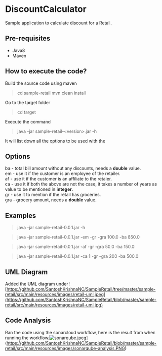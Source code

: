 # DiscountCalculator
Sample application to calculate discount for a Retail.

## Pre-requisites
- Java8
- Maven

## How to execute the code?
Build the source code using maven
> cd sample-retail
> mvn clean install

Go to the target folder
> cd target

Execute the command
> java -jar sample-retail-\<version\>.jar -h
 
It will list down all the options to be used with the 

## Options
ba - total bill amount without any discounts, needs a **double** value.  
em - use it if the customer is an employee of the retailer.  
af - use it if the customer is an affiliate to the retaier.  
ca - use it if both the above are not the case, it takes a number of years as value to be mentioned in **integer**.  
gr - use it to mention if the retail has groceries.  
gra - grocery amount, needs a **double** value.  


## Examples
> java -jar sample-retail-0.0.1.jar -h

> java -jar sample-retail-0.0.1.jar -em -gr -gra 100.0 -ba 850.0

> java -jar sample-retail-0.0.1.jar -af -gr -gra 50.0 -ba 150.0

> java -jar sample-retail-0.0.1.jar -ca 1 -gr -gra 200 -ba 500.0


## UML Diagram
Added the UML diagram under ![https://github.com/SantoshKrishnaNC/SampleRetail/tree/master/sample-retail/src/main/resources/images/retail-uml.jpeg](https://github.com/SantoshKrishnaNC/SampleRetail/blob/master/sample-retail/src/main/resources/images/retail-uml.jpg)


## Code Analysis
Ran the code using the sonarcloud workflow, here is the result from when running the workflow.![sonarqube.jpeg](https://github.com/SantoshKrishnaNC/SampleRetail/tree/master/sample-retail/src/main/resources/images/sonarqube.jpeg)](https://github.com/SantoshKrishnaNC/SampleRetail/blob/master/sample-retail/src/main/resources/images/sonarqube-analysis.PNG)
